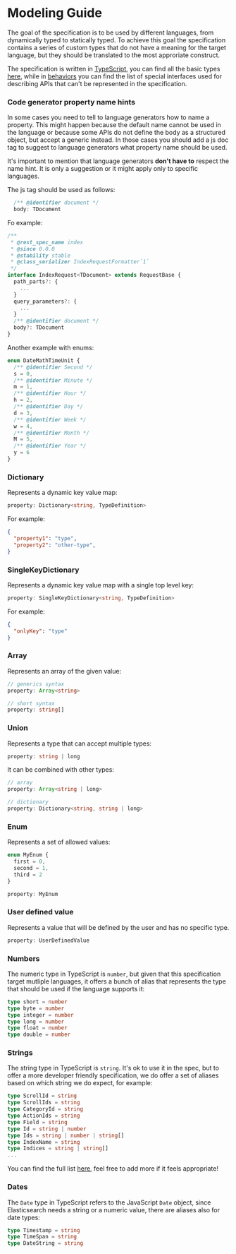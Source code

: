# Modeling Guide

The goal of the specification is to be used by different languages, from dynamically typed to statically typed.
To achieve this goal the specification contains a series of custom types that do not have a meaning
for the target language, but they should be translated to the most approriate construct.

The specification is written in [TypeScript](https://www.typescriptlang.org/), you can find all
the basic types [here](https://www.typescriptlang.org/docs/handbook/basic-types.html),
while in [behaviors](./behaviors.md) you can find the list of special interfaces used
for describing APIs that can't be represented in the specification.

### Code generator property name hints

In some cases you need to tell to language generators how to name a property.
This might happen because the default name cannot be used in the language or because
some APIs do not define the body as a structured object, but accept a generic instead.
In those cases you should add a js doc tag to suggest to language generators what
property name should be used.

It's important to mention that language generators **don't have to** respect the name hint.
It is only a suggestion or it might apply only to specific languages.

The js tag should be used as follows:
```ts
  /** @identifier document */
  body: TDocument
```

Fo example: 
```ts
/**
 * @rest_spec_name index
 * @since 0.0.0
 * @stability stable
 * @class_serializer IndexRequestFormatter`1`
 */
interface IndexRequest<TDocument> extends RequestBase {
  path_parts?: {
    ...
  }
  query_parameters?: {
    ...
  }
  /** @identifier document */
  body?: TDocument
}
```

Another example with enums:

```ts
enum DateMathTimeUnit {
  /** @identifier Second */
  s = 0,
  /** @identifier Minute */
  m = 1,
  /** @identifier Hour */
  h = 2,
  /** @identifier Day */
  d = 3,
  /** @identifier Week */
  w = 4,
  /** @identifier Month */
  M = 5,
  /** @identifier Year */
  y = 6
}
```

### Dictionary

Represents a dynamic key value map:

```ts
property: Dictionary<string, TypeDefinition>
```

For example:

```json
{
  "property1": "type",
  "property2": "other-type",
}
```

### SingleKeyDictionary

Represents a dynamic key value map with a single top level key:

```ts
property: SingleKeyDictionary<string, TypeDefinition>
```

For example:

```json
{
  "onlyKey": "type"
}
```

### Array

Represents an array of the given value:

```ts
// generics syntax
property: Array<string>

// short syntax
property: string[]
```

### Union

Represents a type that can accept multiple types:

```ts
property: string | long
```

It can be combined with other types:
```ts
// array
property: Array<string | long>

// dictionary
property: Dictionary<string, string | long>
```

### Enum

Represents a set of allowed values:

```ts
enum MyEnum {
  first = 0,
  second = 1,
  third = 2
}

property: MyEnum
```

### User defined value

Represents a value that will be defined by the user and has no specific type.

```ts
property: UserDefinedValue
```

### Numbers

The numeric type in TypeScript is `number`, but given that this specification target mutliple languages,
it offers a bunch of alias that represents the type that should be used if the language supports it:

```ts
type short = number
type byte = number
type integer = number
type long = number
type float = number
type double = number
```

### Strings

The string type in TypeScript is `string`. It's ok to use it in the spec, but to offer a more developer
friendly specification, we do offer a set of aliases based on which string we do expect, for example:

```ts
type ScrollId = string
type ScrollIds = string
type CategoryId = string
type ActionIds = string
type Field = string
type Id = string | number
type Ids = string | number | string[]
type IndexName = string
type Indices = string | string[]
...
```

You can find the full list [here](https://github.com/elastic/elastic-client-generator/blob/update-docs/specification/specs/common.ts),
feel free to add more if it feels appropriate!

### Dates

The `Date` type in TypeScript refers to the JavaScript `Date` object,
since Elasticsearch needs a string or a numeric value, there are aliases also for date types:

```ts
type Timestamp = string
type TimeSpan = string
type DateString = string
```
